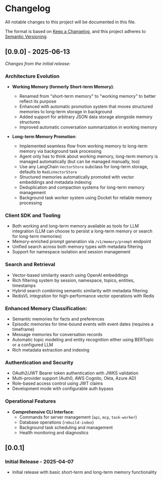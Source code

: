 # Changelog

All notable changes to this project will be documented in this file.

The format is based on [Keep a Changelog](https://keepachangelog.com/en/1.0.0/),
and this project adheres to [Semantic Versioning](https://semver.org/spec/v2.0.0.html).

## [0.9.0] - 2025-06-13

*Changes from the initial release:*

### Architecture Evolution
- **Working Memory (formerly Short-term Memory)**:
  - Renamed from "short-term memory" to "working memory" to better reflect its purpose
  - Enhanced with automatic promotion system that moves structured memories to long-term storage in background
  - Added support for arbitrary JSON data storage alongside memory structures
  - Improved automatic conversation summarization in working memory

- **Long-term Memory Promotion**:
  - Implemented seamless flow from working memory to long-term memory via background task processing
  - Agent only has to think about working memory, long-term memory is managed automatically (but can be managed manually, too)
  - Use any LangChain `VectorStore` subclass for long-term storage, defaults to `RedisVectorStore`
  - Structured memories automatically promoted with vector embeddings and metadata indexing
  - Deduplication and compaction systems for long-term memory management
  - Background task worker system using Docket for reliable memory processing

### Client SDK and Tooling
  - Both working and long-term memory available as tools for LLM integration (LLM can choose to persist a long-term memory or search for long-term memories)
  - Memory-enriched prompt generation via `/v1/memory/prompt` endpoint
  - Unified search across both memory types with metadata filtering
  - Support for namespace isolation and session management

### Search and Retrieval
  - Vector-based similarity search using OpenAI embeddings
  - Rich filtering system by session, namespace, topics, entities, timestamps
  - Hybrid search combining semantic similarity with metadata filtering
  - RedisVL integration for high-performance vector operations with Redis

### Enhanced Memory Classification:
  - Semantic memories for facts and preferences
  - Episodic memories for time-bound events with event dates (requires a timeframe)
  - Message memories for conversation records
  - Automatic topic modeling and entity recognition either using BERTopic or a configured LLM
  - Rich metadata extraction and indexing

### Authentication and Security
  - OAuth2/JWT Bearer token authentication with JWKS validation
  - Multi-provider support (Auth0, AWS Cognito, Okta, Azure AD)
  - Role-based access control using JWT claims
  - Development mode with configurable auth bypass

### Operational Features
- **Comprehensive CLI Interface**:
  - Commands for server management (`api`, `mcp`, `task-worker`)
  - Database operations (`rebuild-index`)
  - Background task scheduling and management
  - Health monitoring and diagnostics


## [0.0.1]

### Initial Release - 2025-04-07
- Initial release with basic short-term and long-term memory functionality
